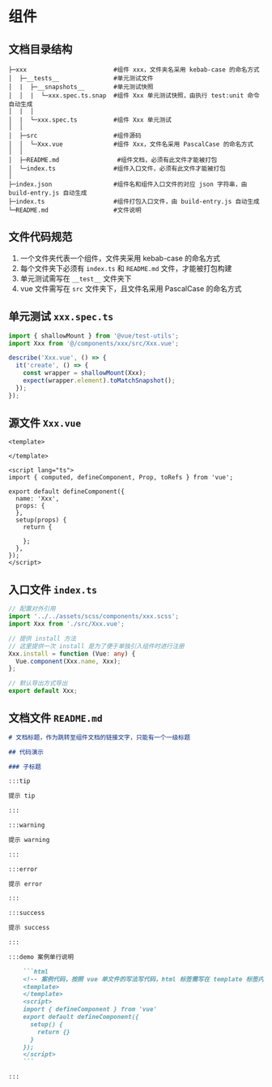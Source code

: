 # 组件

## 文档目录结构
```
├─xxx                        #组件 xxx，文件夹名采用 kebab-case 的命名方式
│  ├─__tests__               #单元测试文件
│  |  ├─__snapshots__        #单元测试快照
│  │  |  └─xxx.spec.ts.snap  #组件 Xxx 单元测试快照，由执行 test:unit 命令自动生成
│  |  │
│  |  └─xxx.spec.ts          #组件 Xxx 单元测试
│  │
│  ├─src                     #组件源码
│  │  └─Xxx.vue              #组件 Xxx，文件名采用 PascalCase 的命名方式
│  │
│  ├─README.md                #组件文档，必须有此文件才能被打包
│  └─index.ts                #组件入口文件，必须有此文件才能被打包
│
├─index.json                 #组件名和组件入口文件的对应 json 字符串，由 build-entry.js 自动生成
├─index.ts                   #组件打包入口文件，由 build-entry.js 自动生成
└─README.md                  #文件说明
```

## 文件代码规范
1. 一个文件夹代表一个组件，文件夹采用 kebab-case 的命名方式
1. 每个文件夹下必须有 `index.ts` 和 `README.md` 文件，才能被打包构建
1. 单元测试需写在 `__test__` 文件夹下
1. vue 文件需写在 `src` 文件夹下，且文件名采用 PascalCase 的命名方式

## 单元测试 `xxx.spec.ts`
```typescript
import { shallowMount } from '@vue/test-utils';
import Xxx from '@/components/xxx/src/Xxx.vue';

describe('Xxx.vue', () => {
  it('create', () => {
    const wrapper = shallowMount(Xxx);
    expect(wrapper.element).toMatchSnapshot();
  });
});
```

## 源文件 `Xxx.vue`
```vue
<template>
  
</template>

<script lang="ts">
import { computed, defineComponent, Prop, toRefs } from 'vue';

export default defineComponent({
  name: 'Xxx',
  props: {
  },
  setup(props) {
    return {

    };
  },
});
</script>
```

## 入口文件 `index.ts`
```typescript
// 配置对外引用
import '../../assets/scss/components/xxx.scss';
import Xxx from './src/Xxx.vue';

// 提供 install 方法
// 这里提供一次 install 是为了便于单独引入组件时进行注册
Xxx.install = function (Vue: any) {
  Vue.component(Xxx.name, Xxx);
};

// 默认导出方式导出
export default Xxx;
```

## 文档文件 `README.md`
```markdown
# 文档标题，作为跳转至组件文档的链接文字，只能有一个一级标题

## 代码演示

### 子标题

:::tip

提示 tip

:::

:::warning

提示 warning

:::

:::error

提示 error

:::

:::success

提示 success

:::

:::demo 案例单行说明

    ```html
    <!-- 案例代码，按照 vue 单文件的写法写代码，html 标签需写在 template 标签内 -->
    <template>
    </template>
    <script>
    import { defineComponent } from 'vue'
    export default defineComponent({
      setup() {
        return {}
      }
    });
    </script>
    ```

:::
```
